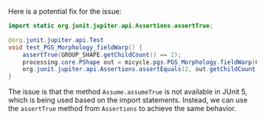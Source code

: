 Here is a potential fix for the issue:
```java
import static org.junit.jupiter.api.Assertions.assertTrue;

@org.junit.jupiter.api.Test
void test_PGS_Morphology_fieldWarp() {
    assertTrue(GROUP_SHAPE.getChildCount() == 2);
    processing.core.PShape out = micycle.pgs.PGS_Morphology.fieldWarp(GROUP_SHAPE, 10, 1, false);
    org.junit.jupiter.api.Assertions.assertEquals(2, out.getChildCount());
}
```
The issue is that the method `Assume.assumeTrue` is not available in JUnit 5, which is being used based on the import statements. Instead, we can use the `assertTrue` method from `Assertions` to achieve the same behavior.
